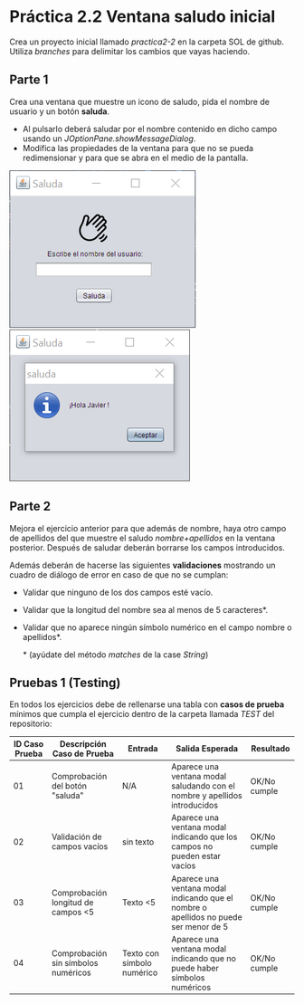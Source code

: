 # Práctica 2.2 Ventana saludo inicial

Crea un proyecto inicial llamado *practica2-2* en la carpeta SOL de github. Utiliza *branches* para delimitar los cambios que vayas haciendo.

## Parte 1

Crea una ventana que muestre un icono de saludo, pida el nombre de usuario y un botón **saluda**.   
- Al pulsarlo deberá saludar por el nombre contenido en dicho campo usando un *JOptionPane.showMessageDialog*.
- Modifica las propiedades de la ventana para que no se pueda redimensionar y para que se abra en el medio de la pantalla.

![](media/5ab796c13203d3cb2f130b0b044eeb91.png) ![](media/ea9b360b73b857d43ceae72ead2b5520.png)

## Parte 2

Mejora el ejercicio anterior para que además de nombre, haya otro campo de apellidos del que muestre el saludo *nombre+apellidos* en la ventana posterior. Después de saludar deberán borrarse los campos introducidos. 

Además deberán de hacerse las siguientes **validaciones** mostrando un cuadro de diálogo de error en caso de que no se cumplan:
- Validar que ninguno de los dos campos esté vacío.
- Validar que la longitud del nombre sea al menos de 5 caracteres*.
- Validar que no aparece ningún símbolo numérico en el campo nombre o apellidos*.

  \* (ayúdate del método *matches* de la case *String*)
 
## Pruebas 1 (Testing)

En todos los ejercicios debe de rellenarse una tabla con **casos de prueba** mínimos que cumpla el ejercicio dentro de la carpeta llamada *TEST* del repositorio:

|ID Caso Prueba|Descripción Caso de Prueba                    |Entrada                    |Salida Esperada                                                                    |Resultado   |
|--------------|----------------------------------------------|---------------------------|-----------------------------------------------------------------------------------|------------|
|01            |Comprobación del botón "saluda"               |N/A                        |Aparece una ventana modal saludando con el nombre y apellidos introducidos                     |OK/No cumple|
|02            |Validación de campos vacíos                   |sin texto                  |Aparece una ventana modal indicando que los campos no pueden estar vacíos          |OK/No cumple|
|03            |Comprobación longitud de campos <5            |Texto <5                   |Aparece una ventana modal indicando que el nombre o apellidos no puede ser menor de 5 |OK/No cumple|
|04            |Comprobación sin símbolos numéricos           |Texto con símbolo numérico |Aparece una ventana modal indicando que no puede haber símbolos numéricos          |OK/No cumple|